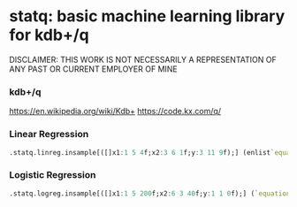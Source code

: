 # statq: basic machine learning library for kdb+/q

DISCLAIMER: THIS WORK IS NOT NECESSARILY A REPRESENTATION OF ANY PAST OR CURRENT EMPLOYER OF MINE

### kdb+/q

https://en.wikipedia.org/wiki/Kdb+
https://code.kx.com/q/

### Linear Regression
```q
.statq.linreg.insample[([]x1:1 5 4f;x2:3 6 1f;y:3 11 9f);] (enlist`equation)!(enlist"y~intercept+x1")
```
### Logistic Regression
```q
.statq.logreg.insample[([]x1:1 5 200f;x2:6 3 40f;y:1 1 0f);] (`equation`iterations`step)!("y~intercept+x1+x2";10000;0.1)
```
